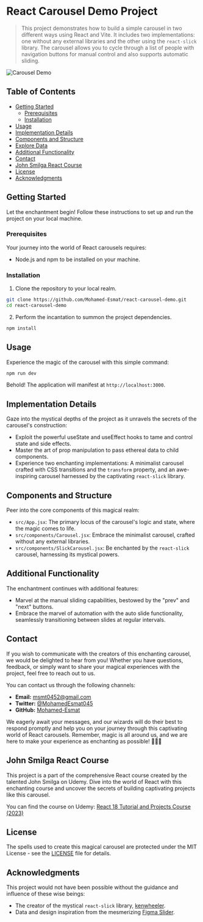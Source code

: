 # React Carousel Demo Project

> This project demonstrates how to build a simple carousel in two different ways using React and Vite. It includes two implementations: one without any external libraries and the other using the `react-slick` library. The carousel allows you to cycle through a list of people with navigation buttons for manual control and also supports automatic sliding.

![Carousel Demo]([link-to-gif-or-screenshot.gif](https://res.cloudinary.com/tawfeer/image/upload/v1690218131/carousel-project_foebbh.png))

## Table of Contents

- [Getting Started](#getting-started)
  - [Prerequisites](#prerequisites)
  - [Installation](#installation)
- [Usage](#usage)
- [Implementation Details](#implementation-details)
- [Components and Structure](#components-and-structure)
- [Explore Data](#explore-data)
- [Additional Functionality](#additional-functionality)
- [Contact](#contact)
- [John Smilga React Course](#john-smilga-react-course)
- [License](#license)
- [Acknowledgments](#acknowledgments)

## Getting Started

Let the enchantment begin! Follow these instructions to set up and run the project on your local machine.

### Prerequisites

Your journey into the world of React carousels requires:

- Node.js and npm to be installed on your machine.

### Installation

1. Clone the repository to your local realm.

```bash
git clone https://github.com/Mohamed-Esmat/react-carousel-demo.git
cd react-carousel-demo
```

2. Perform the incantation to summon the project dependencies.

```bash
npm install
```

## Usage

Experience the magic of the carousel with this simple command:

```bash
npm run dev
```

Behold! The application will manifest at `http://localhost:3000`.

## Implementation Details

Gaze into the mystical depths of the project as it unravels the secrets of the carousel's construction:

- Exploit the powerful useState and useEffect hooks to tame and control state and side effects.
- Master the art of prop manipulation to pass ethereal data to child components.
- Experience two enchanting implementations: A minimalist carousel crafted with CSS transitions and the `transform` property, and an awe-inspiring carousel harnessed by the captivating `react-slick` library.

## Components and Structure

Peer into the core components of this magical realm:

- `src/App.jsx`: The primary locus of the carousel's logic and state, where the magic comes to life.
- `src/components/Carousel.jsx`: Embrace the minimalist carousel, crafted without any external libraries.
- `src/components/SlickCarousel.jsx`: Be enchanted by the `react-slick` carousel, harnessing its mystical powers.

## Additional Functionality

The enchantment continues with additional features:

- Marvel at the manual sliding capabilities, bestowed by the "prev" and "next" buttons.
- Embrace the marvel of automation with the auto slide functionality, seamlessly transitioning between slides at regular intervals.

## Contact

If you wish to communicate with the creators of this enchanting carousel, we would be delighted to hear from you! Whether you have questions, feedback, or simply want to share your magical experiences with the project, feel free to reach out to us.

You can contact us through the following channels:

- **Email:** msmt0452@gmail.com
- **Twitter:** [@MohamedEsmat045](https://twitter.com/MohamedEsmat045)
- **GitHub:** [Mohamed-Esmat](https://github.com/Mohamed-Esmat)

We eagerly await your messages, and our wizards will do their best to respond promptly and help you on your journey through this captivating world of React carousels. Remember, magic is all around us, and we are here to make your experience as enchanting as possible! 🧙‍♂️🌟

## John Smilga React Course

This project is a part of the comprehensive React course created by the talented John Smilga on Udemy. Dive into the world of React with this enchanting course and uncover the secrets of building captivating projects like this carousel.

You can find the course on Udemy: [React 18 Tutorial and Projects Course (2023)](https://www.udemy.com/course/react-tutorial-and-projects-course/)

## License

The spells used to create this magical carousel are protected under the MIT License - see the [LICENSE](LICENSE) file for details.

## Acknowledgments

This project would not have been possible without the guidance and influence of these wise beings:

- The creator of the mystical `react-slick` library, [kenwheeler](https://github.com/kenwheeler).
- Data and design inspiration from the mesmerizing [Figma Slider](https://www.figma.com/file/QfMzzThSYmgabSvn4t8Yfe/Slider?node-id=0%3A1&t=IpsYjMUn3Xj3Hs3N-1).
